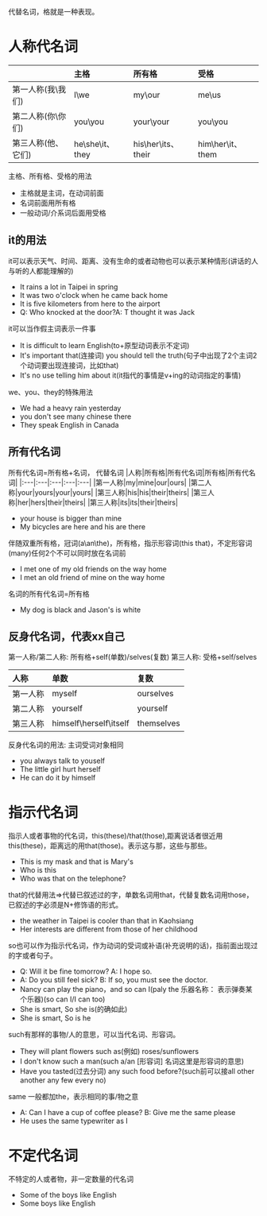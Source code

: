 代替名词，格就是一种表现。
# 人称代名词
||主格|所有格|受格|
|:---|:---|:---|:---|
|第一人称(我\我们)|I\we|my\our|me\us|
|第二人称(你\你们)|you\you|your\your|you\you|
|第三人称(他、它们)|he\she\it、they|his\her\its、their|him\her\it、them|

主格、所有格、受格的用法
- 主格就是主词，在动词前面
- 名词前面用所有格
- 一般动词/介系词后面用受格
## it的用法
it可以表示天气、时间、距离、没有生命的或者动物也可以表示某种情形(讲话的人与听的人都能理解的)
- It rains a lot in Taipei in spring
- It was two o'clock when he came back home
- It is five kilometers from here to the airport
- Q: Who knocked at the door?A: T thought it was Jack

it可以当作假主词表示一件事
- It is difficult to learn English(to+原型动词表示不定词)
- It's important that(连接词) you should tell the truth(句子中出现了2个主词2个动词要出现连接词，比如that)
- It's no use telling him about it(it指代的事情是v+ing的动词指定的事情)

we、you、they的特殊用法
- We had a heavy rain yesterday
- you don't see many chinese there
- They speak English in Canada
## 所有代名词
所有代名词=所有格+名词， 代替名词
|人称|所有格|所有代名词|所有格|所有代名词|
|:---|:---|:---|:---|:---|
|第一人称|my|mine|our|ours|
|第二人称|your|yours|your|yours|
|第三人称|his|his|their|theirs|
|第三人称|her|hers|their|theirs|
|第三人称|its|its|their|theirs|

- your house is bigger than mine
- My bicycles are here and his are there

伴随双重所有格，冠词(a\an\the)，所有格，指示形容词(this that)，不定形容词(many)任何2个不可以同时放在名词前
- I met one of my old friends on the way home
- I met an old friend of mine on the way home

名词的所有代名词=所有格
- My dog is black and Jason's is white
## 反身代名词，代表xx自己
第一人称/第二人称: 所有格+self(单数)/selves(复数)
第三人称: 受格+self/selves

|人称 |单数|复数|
|:---|:---|:---|
|第一人称|myself|ourselves|
|第二人称|yourself|yourself|
|第三人称|himself\herself\itself|themselves|

反身代名词的用法: 主词受词对象相同
- you always talk to youself
- The little girl hurt herself
- He can do it by himself
# 指示代名词
指示人或者事物的代名词，this(these)/that(those),距离说话者很近用this(these)，距离远的用that(those)。表示这与那，这些与那些。
- This is my mask and that is Mary's
- Who is this
- Who was that on the telephone?

that的代替用法=>代替已叙述过的字，单数名词用that，代替复数名词用those，已叙述的字必须是N+修饰语的形式。
- the weather in Taipei is cooler than that in Kaohsiang
- Her interests are different from those of her childhood

so也可以作为指示代名词，作为动词的受词或补语(补充说明的话)，指前面出现过的字或者句子。
- Q: Will it be fine tomorrow? A: I hope so.
- A: Do you still feel sick? B: If so, you must see the doctor.
- Nancy can play the piano，and so can I(paly the 乐器名称： 表示弹奏某个乐器)(so can I/I can too)
- She is smart, So she is(的确如此)
- She is smart, So is he

such有那样的事物/人的意思，可以当代名词、形容词。
- They will plant flowers such as(例如) roses/sunflowers
- I don't know such a man(such a/an [形容词] 名词这里是形容词的意思)
- Have you tasted(过去分词) any such food before?(such前可以接all other another any few every no)

same 一般都加the，表示相同的事/物之意
- A: Can I have a cup of coffee please? B: Give me the same please
- He uses the same typewriter as I 

# 不定代名词
不特定的人或者物，非一定数量的代名词
- Some of the boys like English
- Some boys like English


